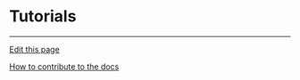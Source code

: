 # Tutorials

---
[Edit this page](https://github.com/saascade/platform.saascade.com/edit/main/ApiDirectory/Tutorials/README.md)

[How to contribute to the docs](../../General/HowToContribute/README.md)

<!-- MS Clarity. We use this so that we know what people need help with, otherwise we'd be wasting a lot of time just guessing. --> 
<script type="text/javascript"> (function(c,l,a,r,i,t,y){ c[a]=c[a]||function(){(c[a].q=c[a].q||[]).push(arguments)}; t=l.createElement(r);t.async=1;t.src="https://www.clarity.ms/tag/"+i;  y=l.getElementsByTagName(r)[0];y.parentNode.insertBefore(t,y); })(window, document, "clarity", "script", "sdby7q18rz"); </script>

